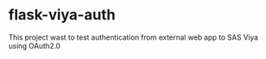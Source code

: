 # flask-viya-auth
This project wast to test authentication from external web app to SAS Viya using OAuth2.0
